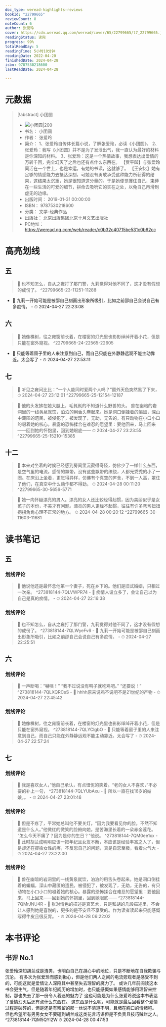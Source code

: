 ```yaml
---
doc_type: weread-highlights-reviews
bookId: "22799665"
reviewCount: 8
noteCount: 6
author: 张爱玲
cover: https://cdn.weread.qq.com/weread/cover/65/22799665/t7_22799665.jpg
readingStatus: 读完
progress: 99%
totalReadDay: 5
readingTime: 5小时10分钟
readingDate: 2022-04-20
finishedDate: 2024-04-28
isbn: 9787530218600
lastReadDate: 2024-04-28

---
```

# 元数据
> [!abstract] 小团圆
> - ![ 小团圆|200](https://cdn.weread.qq.com/weread/cover/65/22799665/t7_22799665.jpg)
> - 书名： 小团圆
> - 作者： 张爱玲
> - 简介： 1、张爱玲自传体长篇小说，了解张爱玲，必读《小团圆》。
2、张爱玲：我写《小团圆》并不是为了发泄出气，我一直认为最好的材料是你深知的材料。
3、张爱玲：这是一个热情故事，我想表达出爱情的万转千回，完全幻灭了之后也还有点什么东西在。
【贾平凹】与张爱玲同活在一个世上，也是幸运，有她的书读，这就够了。
【王安忆】她有足够的情感能力去抵达深刻，可她没有勇敢承受这种能力所获得的结果，这结果太沉重，她是很知道这分量的。于是她便觉攫住自己，束缚在一些生活的可爱的细节，拼命去吸吮它的实在之处，以免自己再滑到虚无的边缘。
> - 出版时间： 2019-01-31 00:00:00
> - ISBN： 9787530218600
> - 分类： 文学-经典作品
> - 出版社： 北京出版集团北京十月文艺出版社
> - PC地址：https://weread.qq.com/web/reader/c0b32c40715be531c0b62cc

# 高亮划线

## 五

> 📌 也不知怎么，自从之雍打了那门警，九莉觉得对他不同了，这才没有假想的成份了。 ^22799665-23-11251-11288
- 💭 九莉一开始可能是被邵自己刻画出形象所吸引，比如之前邵自己会说自己有多痴情。 - ⏱ 2024-04-27 22:23:08 

## 六

> 📌 她像棵树，往之雍窗前长着，在楼窗的灯光里也影影绰绰开着小花，但是只能在窗外窥视。 ^22799665-24-22565-22605
- 💭 只能等着窗子里的人来注意到自己，而自己只能在外静静远观不能主动靠近。太会写了 - ⏱ 2024-04-27 22:53:11 

## 七

> 📌 听见之雍问比比：“一个人能同时爱两个人吗？”窗外天色突然黑了下来， 
> ⏱ 2024-04-27 23:12:01 ^22799665-25-12154-12187

> 📌 他的头发拂在她大腿上，毛毵毵的不知道什么野兽的头。
   兽在幽暗的岩洞里的一线黄泉就饮，泊泊的用舌头卷起来。她是洞口倒挂着的蝙蝠，深山中藏匿的遗民，被侵犯了，被发现了，无助，无告的，有只动物在小口小口的啜着她的核心。暴露的恐怖揉合在难忍的愿望里：要他回来，马上回来——回到她的怀抱里，回到她眼底—— 
> ⏱ 2024-04-27 23:23:55 ^22799665-25-15210-15385

## 十二

> 📌 本来对坐着的时候已经感到房间里沉寂得奇怪，仿佛少了一样什么东西，是空气里的电流，感情的飘带。没有这些飘带的缭绕，人都光秃秃的小了一圈。在床沿上坐着，更觉得异样，仿佛有个真空的庐舍，不到一人高，罩住了他们，在真空中什么动作都不得劲。 
> ⏱ 2024-04-28 00:11:20 ^22799665-30-5656-5771

> 📌 她一向怀疑漂亮的男人。漂亮的女人还比较经得起惯，因为美丽似乎是女孩子的本份，不美才有问题。漂亮的男人更经不起惯，往往有许多弯弯扭扭拐拐角角心理不正常的地方。 
> ⏱ 2024-04-28 00:20:12 ^22799665-30-11603-11681

# 读书笔记

## 五

### 划线评论
> 📌 他说他还是最怀念他第一个妻子，死在乡下的。他们是旧式婚姻，只相过一次亲。  ^273818144-7QLVWPR74
    - 💭 痴情人设立多了，会让自己以为自己是真的痴情。
    - ⏱ 2024-04-27 22:16:38

### 划线评论
> 📌 也不知怎么，自从之雍打了那门警，九莉觉得对他不同了，这才没有假想的成份了。  ^273818144-7QLWyeFv6
    - 💭 九莉一开始可能是被邵自己刻画出形象所吸引，比如之前邵自己会说自己有多痴情。
    - ⏱ 2024-04-27 22:25:51
   
## 六

### 划线评论
> 📌 一声断喝：“嚇咦！”
“我不过说没有鸭子就吃鸡吧。”
“还要说！”  ^273818144-7QLXQRCsS
    - 💭 hhhh原来说鸡不说吧不是21世纪的产物
    - ⏱ 2024-04-27 22:45:42

### 划线评论
> 📌 她像棵树，往之雍窗前长着，在楼窗的灯光里也影影绰绰开着小花，但是只能在窗外窥视。  ^273818144-7QLYClgbO
    - 💭 只能等着窗子里的人来注意到自己，而自己只能在外静静远观不能主动靠近。太会写了
    - ⏱ 2024-04-27 22:57:24
   
## 七

### 划线评论
> 📌 我是喜欢女人，”他自己承认，有点忸怩的笑着。“老的女人不喜欢，”不必要的补上一句，  ^273818144-7QLYUbAxu
    - 💭 所以一直在找16岁的姑娘。。
    - ⏱ 2024-04-27 23:01:48

### 划线评论
> 📌 但是不疼了，平常她总叫他不要关灯，“因为我要看见你的脸，不然不知道是什么人。”他微红的微笑的脸俯向她，是苦海里长着的一朵赤金莲花。
“怎么今天不痛了？因为是你的生日？”他说。  ^273818144-7QM0ee1xx
    - 💭 此时胡兰成明明应该一把年纪且女友不断，本应该是经验丰富之人了，但是却还在揶揄女性的疼，不反思自己的问题，真是自恋至极，看着火气大
    - ⏱ 2024-04-27 23:22:00

### 划线评论
> 📌 兽在幽暗的岩洞里的一线黄泉就饮，泊泊的用舌头卷起来。她是洞口倒挂着的蝙蝠，深山中藏匿的遗民，被侵犯了，被发现了，无助，无告的，有只动物在小口小口的啜着她的核心。暴露的恐怖揉合在难忍的愿望里：要他回来，马上回来——回到她的怀抱里，回到她眼底——  ^273818144-7QMrJNU4R
    - 💭 张对情色的描述是真艺术，只是和胡的几段描述里，不会让人感到她是喜悦的，更多的是不安且不享受的。作为读者读起来只能感慨写得牛皮且很反胃。
    - ⏱ 2024-04-28 06:22:02
   
# 本书评论

## 书评 No.1 
张爱玲深知胡兰成是渣男，也明白自己在胡心中的地位，只是不断地在自我欺骗与沉沦。
有多次为张爱玲而感到揪心，但是他们两人之间的电流旁观者是感受不到的，可能这就是爱情让人深陷其中甚至失去理智的魔力了。
或许几年前阅读这本书会更生气，但是随着年纪阅历的增加时，也只能感慨如果感情能够用理智来控制，那也失去了那一份令人着迷的魅力了
这也可能是为什么张爱玲说这本书表达了爱情幻灭后还有点什么东西在。
这东西是什么呢，可能就是最后回看整个爱情过程是破碎的，但是还是有残留的那一丝说不清道不明，且堵在胸口的情绪吧。
但也希望所有男男女女不要碰到胡兰成这类花言巧语但是不负责且技巧贼烂之人。 ^273818144-7QM5QYl2W
⏱ 2024-04-28 00:47:53

